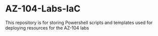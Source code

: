 # AZ-104-Labs-IaC
This repository is for storing Powershell scripts and templates used for deploying resources for the AZ-104 labs
